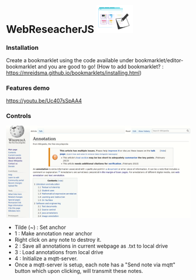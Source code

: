 # WebReseacherJS <img width=100px src="logo.png">


### Installation

Create a bookmarklet using the code available under bookmarklet/editor-bookmarklet and you are good to go! (How to add bookmarklet? : https://mreidsma.github.io/bookmarklets/installing.html)


### Features demo


https://youtu.be/Uc407sSpAA4


### Controls
<img width=1000px src="demo.gif">



- Tilde (~) : Set anchor 
- 1 : Make annotation near anchor
- Right click on any note to destroy it.
- 2 : Save all annotations in current webpage as .txt to local drive
- 3 : Load annotations from local drive
- 4 : Initialize a mqtt-server.
- Once a mqtt-server is setup, each note has a "Send note via mqtt" button which upon clicking, will transmit these notes.

